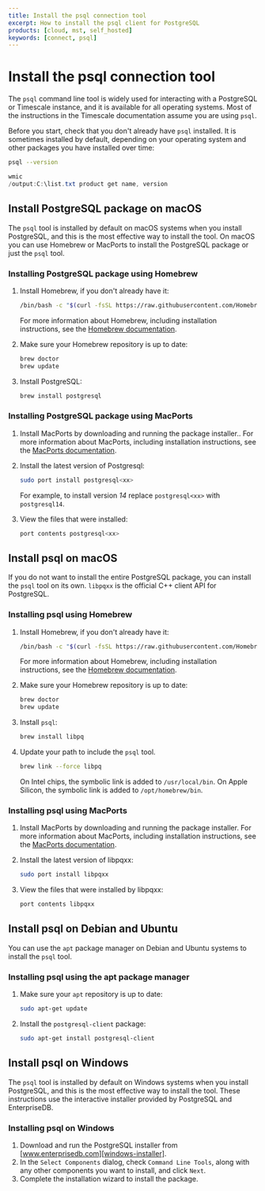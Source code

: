 ```yaml
---
title: Install the psql connection tool
excerpt: How to install the psql client for PostgreSQL
products: [cloud, mst, self_hosted]
keywords: [connect, psql]
---
```


# Install the psql connection tool

The `psql` command line tool is widely used for interacting with a PostgreSQL or
Timescale instance, and it is available for all operating systems. Most of
the instructions in the Timescale documentation assume you are using `psql`.

Before you start, check that you don't already have `psql` installed. It is
sometimes installed by default, depending on your operating system and other
packages you have installed over time:

<Terminal>

<tab label='Linux/macOS'>

```bash
psql --version
```

</tab>

<tab label='Windows'>

```powershell
wmic
/output:C:\list.txt product get name, version
```

</tab>

</Terminal>

## Install PostgreSQL package on macOS

The `psql` tool is installed by default on macOS systems when you install
PostgreSQL, and this is the most effective way to install the tool. On macOS you can use Homebrew or MacPorts to install the PostgreSQL package or just the `psql` tool.

<Tabs label="Installing PostgreSQL package">

<Tab title="Homebrew">

<Procedure>

### Installing PostgreSQL package using Homebrew

1.  Install Homebrew, if you don't already have it:

    ```bash
    /bin/bash -c "$(curl -fsSL https://raw.githubusercontent.com/Homebrew/install/HEAD/install.sh)"
    ```

    For more information about Homebrew, including installation instructions,
    see the [Homebrew documentation][homebrew].
1.  Make sure your Homebrew repository is up to date:

    ```bash
    brew doctor
    brew update
    ```

1.  Install PostgreSQL:

    ```bash
    brew install postgresql
    ```

</Procedure>

</Tab>

<Tab title="MacPorts">

<Procedure>

### Installing PostgreSQL package using MacPorts

1.  Install MacPorts by downloading and running the package installer..
    For more information about MacPorts, including installation instructions,
    see the [MacPorts documentation][macports].
1.  Install the latest version of Postgresql:

    ```bash
    sudo port install postgresql<xx>
    ```

    For example, to install version *14* replace `postgresql<xx>` with `postgresql14`.
1.  <Optional />View the files that were installed:

    ```bash
    port contents postgresql<xx>
    ```

</Procedure>

</Tab>

</Tabs>

## Install psql on macOS

If you do not want to install the entire PostgreSQL package, you can install the `psql` tool on its own. `libpqxx` is the official C++ client API for PostgreSQL.

<Tabs label="Installing psql">

<Tab title="Homebrew">

<Procedure>

### Installing psql using Homebrew

1.  Install Homebrew, if you don't already have it:

    ```bash
    /bin/bash -c "$(curl -fsSL https://raw.githubusercontent.com/Homebrew/install/HEAD/install.sh)"
    ```

    For more information about Homebrew, including installation instructions,
    see the [Homebrew documentation][homebrew].
1.  Make sure your Homebrew repository is up to date:

    ```bash
    brew doctor
    brew update
    ```

1.  Install `psql`:

    ```bash
    brew install libpq
    ```

1.  Update your path to include the `psql` tool.

    ```bash
    brew link --force libpq
    ```

    On Intel chips, the symbolic link is added to `/usr/local/bin`. On Apple
    Silicon, the symbolic link is added to `/opt/homebrew/bin`.

</Procedure>

</Tab>

<Tab title="MacPorts">

<Procedure>

### Installing psql using MacPorts

1.  Install MacPorts by downloading and running the package installer.
    For more information about MacPorts, including installation instructions,
    see the [MacPorts documentation][macports].
1.  Install the latest version of libpqxx:

    ```bash
    sudo port install libpqxx
    ```

1.  <Optional />View the files that were installed by libpqxx:

    ```bash
    port contents libpqxx
    ```

</Procedure>

</Tab>

</Tabs>

## Install psql on Debian and Ubuntu

You can use the `apt` package manager on Debian and Ubuntu systems to install
the `psql` tool.

<Procedure>

### Installing psql using the apt package manager

1.  Make sure your `apt` repository is up to date:

    ```bash
    sudo apt-get update
    ```

1.  Install the `postgresql-client` package:

    ```bash
    sudo apt-get install postgresql-client
    ```

</Procedure>

## Install psql on Windows

The `psql` tool is installed by default on Windows systems when you install
PostgreSQL, and this is the most effective way to install the tool. These
instructions use the interactive installer provided by PostgreSQL and
EnterpriseDB.

<Procedure>

### Installing psql on Windows

1.  Download and run the PostgreSQL installer from
    [www.enterprisedb.com][windows-installer].
1.  In the `Select Components` dialog, check `Command Line Tools`, along with
    any other components you want to install, and click `Next`.
1.  Complete the installation wizard to install the package.

</Procedure>

[homebrew]: https://docs.brew.sh/Installation
[macports]: https://guide.macports.org/#installing.macports
[windows-installer]: https://www.postgresql.org/download/windows/
